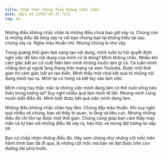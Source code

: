 ```yaml
---
title: Chấp nhận những điều không chắc chắn
date: 2021-04-13T07:05:47.717Z
tag: me
---
```

Những điều không chắc chắn là những điều chưa bao giờ xảy ra. Chúng còn là những điều đã từng xảy ra với bạn nhưng bạn lại không hiểu tại sao chúng xảy ra. Nghe mâu thuẫn nhỉ. Nhưng chúng là như vậy.

Trong quãng thời gian làm sáng tạo nội dung, mình luôn tự hỏi quyết định nghỉ việc để làm nội dung của mình có là đúng? Mình không chắc. Nhiều khi cảm giác bất an cứ xuất hiện làm mình không muốn làm gì cả. Cả tuần mình chẳng làm gì ngoài lang thang trên mạng và xem Youtube. Được một thời gian thì cảm giác bất an tan biến. Mình thấy một chút kết quả từ những nội dung mình tạo ra. Mình lại có hứng và bắt tay vào làm việc.

Mình cũng hay thắc mắc là những việc mình đang làm có thể nuôi sống bản thân trong tương lai? Suy nghĩ nhiều quá làm mình tê liệt. Nhưng mình cũng muốn biết điều đó. Mình biết được kết quả việc mình đang làm.

Những điều không chắc chắn hay lắm. Chúng đầy mâu thuẫn. Khi suy nghĩ quá nhiều về chúng, bạn sẽ thấy bi quan, lo lắng và tiêu cực. Nhưng những điều đó chỉ tồn tại được một thời gian. Chúng cũng giúp bạn cảm thấy may mắn và tự hào với những điều đã xảy ra, háo hức và mong đợi tương lai sắp tới. 

Bạn cứ chấp nhận những điều đó. Hãy xem chúng như những cột mốc trên hành trình bạn đã đi qua, là những cột mốc mà bạn sẽ đạt được trên con đường dài phía trước.